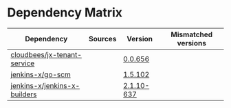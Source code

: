 # Dependency Matrix

Dependency | Sources | Version | Mismatched versions
---------- | ------- | ------- | -------------------
[cloudbees/jx-tenant-service](https://github.com/cloudbees/jx-tenant-service) |  | [0.0.656](https://github.com/cloudbees/jx-tenant-service/releases/tag/v0.0.656) | 
[jenkins-x/go-scm](https://github.com/jenkins-x/go-scm) |  | [1.5.102]() | 
[jenkins-x/jenkins-x-builders](https://github.com/jenkins-x/jenkins-x-builders) |  | [2.1.10-637]() | 
